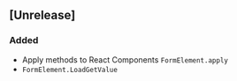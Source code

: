 ## [Unrelease]
### Added
- Apply methods to React Components `FormElement.apply`
- `FormElement.LoadGetValue`




